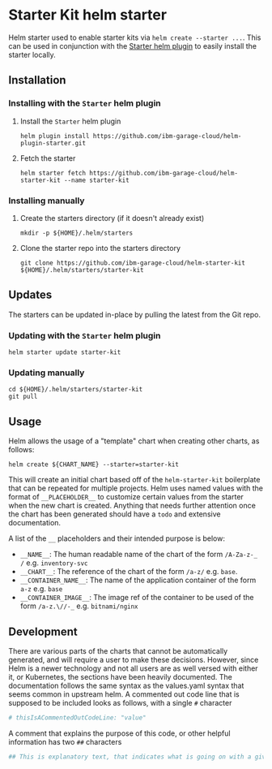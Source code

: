 # Starter Kit helm starter

Helm starter used to enable starter kits via `helm create --starter ...`. This can be used in conjunction with the [Starter helm plugin](https://github.com/ibm-garage-cloud/helm-plugin-starter) to easily install the starter locally.

## Installation

### Installing with the `Starter` helm plugin

1. Install the `Starter` helm plugin

    ```shell
    helm plugin install https://github.com/ibm-garage-cloud/helm-plugin-starter.git
    ```

2. Fetch the starter

    ```shell
    helm starter fetch https://github.com/ibm-garage-cloud/helm-starter-kit --name starter-kit
    ```

### Installing manually

1. Create the starters directory (if it doesn't already exist)

    ```shell
    mkdir -p ${HOME}/.helm/starters
    ```

2. Clone the starter repo into the starters directory

    ```shell
    git clone https://github.com/ibm-garage-cloud/helm-starter-kit ${HOME}/.helm/starters/starter-kit
    ```

## Updates

The starters can be updated in-place by pulling the latest from the Git repo.

### Updating with the `Starter` helm plugin

```shell
helm starter update starter-kit
```

### Updating manually
```shell
cd ${HOME}/.helm/starters/starter-kit
git pull
```

## Usage

Helm allows the usage of a "template" chart when creating other charts, as follows:

```shell
helm create ${CHART_NAME} --starter=starter-kit 
```

This will create an initial chart based off of the `helm-starter-kit` boilerplate that can be repeated for
multiple projects. Helm uses named values with the format of `__PLACEHOLDER__` to customize certain values from the starter when the new chart is created. Anything that needs further attention
once the chart has been generated should have a `todo` and extensive documentation.

A list of the `__` placeholders and their intended purpose is below:

* `__NAME__`: The human readable name of the chart of the form `/A-Za-z-_ /` e.g. `inventory-svc`
* `__CHART__`: The reference of the chart of the form `/a-z/` e.g. `base`.
* `__CONTAINER_NAME__`:  The name of the application container of the form `a-z` e.g. `base`
* `__CONTAINER_IMAGE__`: The image ref of the container to be used of the form `/a-z.\//-_` e.g. `bitnami/nginx`

## Development

There are various parts of the charts that cannot be automatically generated, and will require a user to make these
decisions. However, since Helm is a newer technology and not all users are as well versed with either it, or Kubernetes,
the sections have been heavily documented. The documentation follows the same syntax as the values.yaml syntax that
seems common in upstream helm. A commented out code line that is supposed to be included looks as follows, with a single
`#` character

```yaml
# thisIsACommentedOutCodeLine: "value"
```

A comment that explains the purpose of this code, or other helpful information has two `##` characters

```yaml
## This is explanatory text, that indicates what is going on with a given line of code.
```
